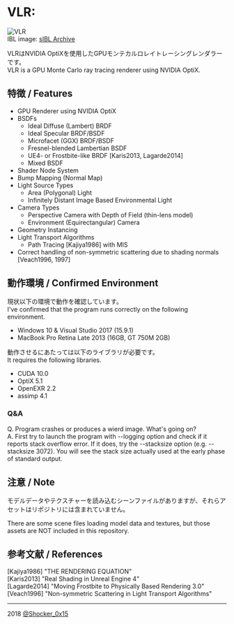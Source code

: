 # VLR: 

![VLR](README_TOP.png)  
IBL image: [sIBL Archive](http://www.hdrlabs.com/sibl/archive.html)  

VLRはNVIDIA OptiXを使用したGPUモンテカルロレイトレーシングレンダラーです。  
VLR is a GPU Monte Carlo ray tracing renderer using NVIDIA OptiX.

## 特徴 / Features
* GPU Renderer using NVIDIA OptiX
* BSDFs
    * Ideal Diffuse (Lambert) BRDF
    * Ideal Specular BRDF/BSDF
    * Microfacet (GGX) BRDF/BSDF
    * Fresnel-blended Lambertian BSDF
    * UE4- or Frostbite-like BRDF \[Karis2013, Lagarde2014\]
    * Mixed BSDF
* Shader Node System
* Bump Mapping (Normal Map)
* Light Source Types
    * Area (Polygonal) Light
    * Infinitely Distant Image Based Environmental Light
* Camera Types
    * Perspective Camera with Depth of Field (thin-lens model)
    * Environment (Equirectangular) Camera
* Geometry Instancing
* Light Transport Algorithms
    * Path Tracing \[Kajiya1986\] with MIS
* Correct handling of non-symmetric scattering due to shading normals \[Veach1996, 1997\]

## 動作環境 / Confirmed Environment
現状以下の環境で動作を確認しています。  
I've confirmed that the program runs correctly on the following environment.

* Windows 10 & Visual Studio 2017 (15.9.1)
* MacBook Pro Retina Late 2013 (16GB, GT 750M 2GB)

動作させるにあたっては以下のライブラリが必要です。  
It requires the following libraries.

* CUDA 10.0
* OptiX 5.1
* OpenEXR 2.2
* assimp 4.1

### Q&A
Q. Program crashes or produces a wierd image. What's going on?  
A. First try to launch the program with --logging option and check if it reports stack overflow error. If it does, try the --stacksize option (e.g. --stacksize 3072). You will see the stack size actually used at the early phase of standard output.

## 注意 / Note
モデルデータやテクスチャーを読み込むシーンファイルがありますが、それらアセットはリポジトリには含まれていません。

There are some scene files loading model data and textures, but those assets are NOT included in this repository.

## 参考文献 / References
[Kajiya1986] "THE RENDERING EQUATION"  
[Karis2013] "Real Shading in Unreal Engine 4"  
[Lagarde2014] "Moving Frostbite to Physically Based Rendering 3.0"  
[Veach1996] "Non-symmetric Scattering in Light Transport Algorithms"  

----
2018 [@Shocker_0x15](https://twitter.com/Shocker_0x15)
